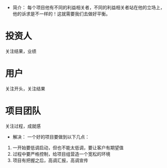 - 简介：
每个项目他有不同的利益相关者，不同的利益相关者站在他的立场上，他的诉求是不一样的！这就需要我们去做好平衡。

# 投资人
关注结果，业绩
# 用户
关注开头，关注结果
# 项目团队
关注过程，成就感

- 解决：
一个好的项目要做到以下几点：
1. 一开始要低调启动，但也不能太低调，要让客户有期望值
2. 过程中要严格控制，给项目组营造一个宽松的环境
3. 项目有把握之后，高调汇报，高调宣传
